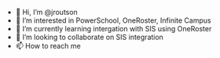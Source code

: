 - 👋 Hi, I’m @jroutson
- 👀 I’m interested in PowerSchool, OneRoster, Infinite Campus
- 🌱 I’m currently learning intergation with SIS using OneRoster
- 💞️ I’m looking to collaborate on SIS integration
- 📫 How to reach me 

<!---
jroutson/jroutson is a ✨ special ✨ repository because its `README.md` (this file) appears on your GitHub profile.
You can click the Preview link to take a look at your changes.
--->
